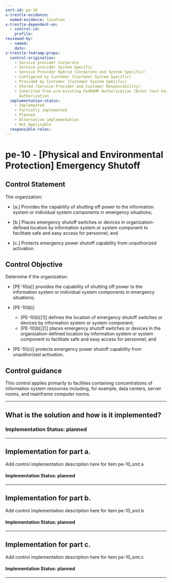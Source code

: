 ```yaml
---
sort-id: pe-10
x-trestle-evidence:
  named-evidence: location
x-trestle-dependent-on:
  - control-id:
    profile:
reviewed-by:
  - named:
    date:
x-trestle-fedramp-props:
  control-origination:
    - Service provider Corporate
    - Service provider System Specific
    - Service Provider Hybrid (Corporate and System Specific)
    - Configured by Customer (Customer System Specific)
    - Provided by Customer (Customer System Specific)
    - Shared (Service Provider and Customer Responsibility)
    - Inherited from pre-existing FedRAMP Authorization [Enter text here], Date of
      Authorization
  implementation-status:
    - Implemented
    - Partially implemented
    - Planned
    - Alternative implementation
    - Not Applicable
  responsible-roles:
---
```


# pe-10 - \[Physical and Environmental Protection\] Emergency Shutoff

## Control Statement

The organization:

- \[a.\] Provides the capability of shutting off power to the information system or individual system components in emergency situations;

- \[b.\] Places emergency shutoff switches or devices in organization-defined location by information system or system component to facilitate safe and easy access for personnel; and

- \[c.\] Protects emergency power shutoff capability from unauthorized activation.

## Control Objective

Determine if the organization:

- \[PE-10(a)\] provides the capability of shutting off power to the information system or individual system components in emergency situations;

- \[PE-10(b)\]

  - \[PE-10(b)[1]\] defines the location of emergency shutoff switches or devices by information system or system component;
  - \[PE-10(b)[2]\] places emergency shutoff switches or devices in the organization-defined location by information system or system component to facilitate safe and easy access for personnel; and

- \[PE-10(c)\] protects emergency power shutoff capability from unauthorized activation.

## Control guidance

This control applies primarily to facilities containing concentrations of information system resources including, for example, data centers, server rooms, and mainframe computer rooms.

______________________________________________________________________

## What is the solution and how is it implemented?

### Implementation Status: planned

______________________________________________________________________

## Implementation for part a.

Add control implementation description here for item pe-10_smt.a

#### Implementation Status: planned

______________________________________________________________________

## Implementation for part b.

Add control implementation description here for item pe-10_smt.b

#### Implementation Status: planned

______________________________________________________________________

## Implementation for part c.

Add control implementation description here for item pe-10_smt.c

#### Implementation Status: planned

______________________________________________________________________
